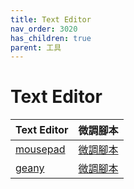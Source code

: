 ```yaml
---
title: Text Editor
nav_order: 3020
has_children: true
parent: 工具
---
```



# Text Editor

| Text Editor | 微調腳本 |
| --- | --- |
| [mousepad](https://samwhelp.github.io/note-about-ultramarine/read/subject/tool/text-editor/mousepad.html) | [微調腳本](https://github.com/samwhelp/ultramarine-adjustment/tree/main/prototype/main/tool-config/part/mousepad) |
| [geany](https://samwhelp.github.io/note-about-ultramarine/read/subject/tool/text-editor/geany.html) | [微調腳本](https://github.com/samwhelp/ultramarine-adjustment/tree/main/prototype/main/tool-config/part/geany) |
